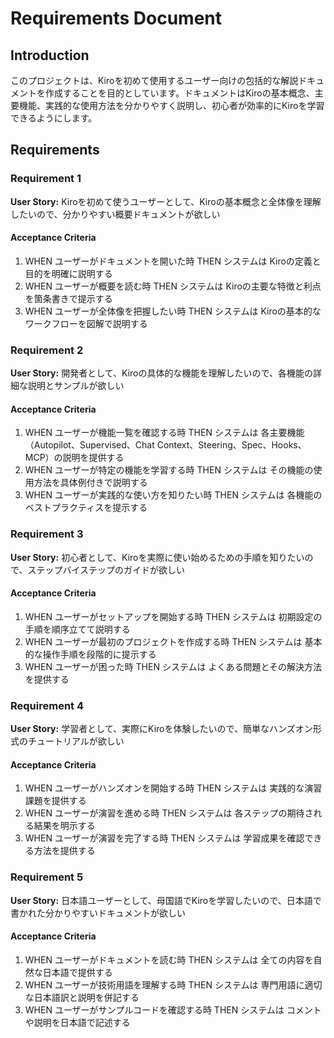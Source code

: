 # Requirements Document

## Introduction

このプロジェクトは、Kiroを初めて使用するユーザー向けの包括的な解説ドキュメントを作成することを目的としています。ドキュメントはKiroの基本概念、主要機能、実践的な使用方法を分かりやすく説明し、初心者が効率的にKiroを学習できるようにします。

## Requirements

### Requirement 1

**User Story:** Kiroを初めて使うユーザーとして、Kiroの基本概念と全体像を理解したいので、分かりやすい概要ドキュメントが欲しい

#### Acceptance Criteria

1. WHEN ユーザーがドキュメントを開いた時 THEN システムは Kiroの定義と目的を明確に説明する
2. WHEN ユーザーが概要を読む時 THEN システムは Kiroの主要な特徴と利点を箇条書きで提示する
3. WHEN ユーザーが全体像を把握したい時 THEN システムは Kiroの基本的なワークフローを図解で説明する

### Requirement 2

**User Story:** 開発者として、Kiroの具体的な機能を理解したいので、各機能の詳細な説明とサンプルが欲しい

#### Acceptance Criteria

1. WHEN ユーザーが機能一覧を確認する時 THEN システムは 各主要機能（Autopilot、Supervised、Chat Context、Steering、Spec、Hooks、MCP）の説明を提供する
2. WHEN ユーザーが特定の機能を学習する時 THEN システムは その機能の使用方法を具体例付きで説明する
3. WHEN ユーザーが実践的な使い方を知りたい時 THEN システムは 各機能のベストプラクティスを提示する

### Requirement 3

**User Story:** 初心者として、Kiroを実際に使い始めるための手順を知りたいので、ステップバイステップのガイドが欲しい

#### Acceptance Criteria

1. WHEN ユーザーがセットアップを開始する時 THEN システムは 初期設定の手順を順序立てて説明する
2. WHEN ユーザーが最初のプロジェクトを作成する時 THEN システムは 基本的な操作手順を段階的に提示する
3. WHEN ユーザーが困った時 THEN システムは よくある問題とその解決方法を提供する

### Requirement 4

**User Story:** 学習者として、実際にKiroを体験したいので、簡単なハンズオン形式のチュートリアルが欲しい

#### Acceptance Criteria

1. WHEN ユーザーがハンズオンを開始する時 THEN システムは 実践的な演習課題を提供する
2. WHEN ユーザーが演習を進める時 THEN システムは 各ステップの期待される結果を明示する
3. WHEN ユーザーが演習を完了する時 THEN システムは 学習成果を確認できる方法を提供する

### Requirement 5

**User Story:** 日本語ユーザーとして、母国語でKiroを学習したいので、日本語で書かれた分かりやすいドキュメントが欲しい

#### Acceptance Criteria

1. WHEN ユーザーがドキュメントを読む時 THEN システムは 全ての内容を自然な日本語で提供する
2. WHEN ユーザーが技術用語を理解する時 THEN システムは 専門用語に適切な日本語訳と説明を併記する
3. WHEN ユーザーがサンプルコードを確認する時 THEN システムは コメントや説明を日本語で記述する